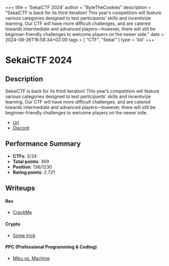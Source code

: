 +++
title = 'SekaiCTF 2024'
author = "ByteTheCookies"
description = "SekaiCTF is back for its third iteration! This year’s competition will feature various categories designed to test participants’ skills and incentivize learning. Our CTF will have more difficult challenges, and are catered towards intermediate and advanced players—however, there will still be beginner-friendly challenges to welcome players on the newer side."
date = 2024-08-26T16:58:34+02:00
tags = [
    "CTF",
    "Sekai"
]
type = 'list'
+++

# SekaiCTF 2024

## Description

SekaiCTF is back for its third iteration! This year’s competition will feature various categories designed to test participants’ skills and incentivize learning. Our CTF will have more difficult challenges, and are catered towards intermediate and advanced players—however, there will still be beginner-friendly challenges to welcome players on the newer side.

- [Url](https://ctf.sekai.team/)
- [Discord](https://ctf.sekai.team/)

## Performance Summary

- **CTFs**: 3/34
- **Total points**: 369
- **Position**: 136/1230
- **Rating points**: 2.721

## Writeups

#### Rev

- [CrackMe](/writeups/sekaictf2024/crackme)

#### Crypto

- [Some trick](/writeups/sekaictf2024/sometrick)

#### PPC (Professional Programming & Coding)

- [Miku vs. Machine](/writeups/sekaictf2024/mikuvsmachine)
